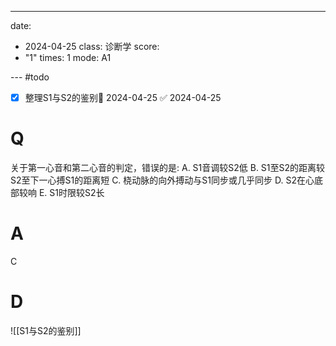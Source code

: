 ---
date:
  - 2024-04-25
class: 诊断学
score:
  - "1"
times: 1
mode: A1

--- #todo
- [x] 整理S1与S2的鉴别📅 2024-04-25 ✅ 2024-04-25


# Q
关于第一心音和第二心音的判定，错误的是:
A. S1音调较S2低
B. S1至S2的距离较S2至下一心搏S1的距离短
C. 桡动脉的向外搏动与S1同步或几乎同步
D. S2在心底部较响
E. S1时限较S2长

# A

C



# D
![[S1与S2的鉴别]]